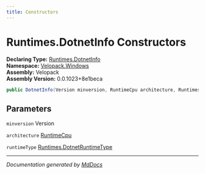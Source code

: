 ```yaml
---
title: Constructors
---
```

<!--  
  <auto-generated>   
    The contents of this file were generated by a tool.  
    Changes to this file may be list if the file is regenerated  
  </auto-generated>   
-->

# Runtimes.DotnetInfo Constructors

**Declaring Type:** [Runtimes.DotnetInfo](../index.md)  
**Namespace:** [Velopack.Windows](../../../index.md)  
**Assembly:** Velopack  
**Assembly Version:** 0.0.1023+8e1beca

```csharp
public DotnetInfo(Version minversion, RuntimeCpu architecture, Runtimes.DotnetRuntimeType runtimeType = Runtimes.DotnetRuntimeType.WindowsDesktop);
```

## Parameters

`minversion`  Version

`architecture`  [RuntimeCpu](../../../../RuntimeCpu/index.md)

`runtimeType`  [Runtimes.DotnetRuntimeType](../../DotnetRuntimeType/index.md)

___

*Documentation generated by [MdDocs](https://github.com/ap0llo/mddocs)*
